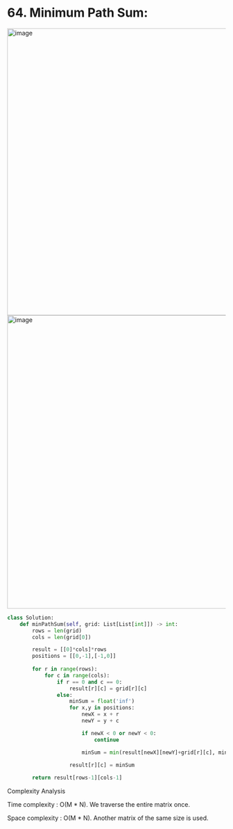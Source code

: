 
# 64. Minimum Path Sum:

<img width="660" alt="image" src="https://user-images.githubusercontent.com/35987583/169984467-182b5e4e-48c1-4b0b-ad53-bab552658afc.png">
<img width="675" alt="image" src="https://user-images.githubusercontent.com/35987583/169984503-e3913a5e-62a7-4f68-b308-d87e7afbcc3f.png">


```python
class Solution:
    def minPathSum(self, grid: List[List[int]]) -> int:
        rows = len(grid)
        cols = len(grid[0])

        result = [[0]*cols]*rows
        positions = [[0,-1],[-1,0]]
        
        for r in range(rows):
            for c in range(cols):
                if r == 0 and c == 0:
                    result[r][c] = grid[r][c]
                else:
                    minSum = float('inf')
                    for x,y in positions:
                        newX = x + r
                        newY = y + c

                        if newX < 0 or newY < 0:
                            continue

                        minSum = min(result[newX][newY]+grid[r][c], minSum)

                    result[r][c] = minSum
                
        return result[rows-1][cols-1]
```

Complexity Analysis

Time complexity : O(M * N). We traverse the entire matrix once.

Space complexity : O(M * N). Another matrix of the same size is used.

